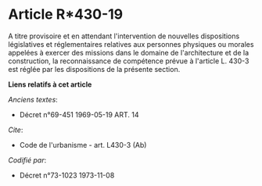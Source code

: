 # Article R*430-19

A titre provisoire et en attendant l'intervention de nouvelles dispositions législatives et réglementaires relatives aux
personnes physiques ou morales appelées à exercer des missions dans le domaine de l'architecture et de la construction, la
reconnaissance de compétence prévue à l'article L. 430-3 est réglée par les dispositions de la présente section.

**Liens relatifs à cet article**

_Anciens textes_:

  - Décret n°69-451 1969-05-19 ART. 14

_Cite_:

  - Code de l'urbanisme - art. L430-3 (Ab)

_Codifié par_:

  - Décret n°73-1023 1973-11-08
